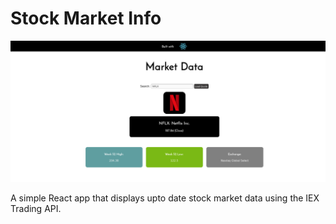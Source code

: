 # Stock Market Info

![](/docs/screen.png)

A simple React app that displays upto date stock market data using the IEX Trading API.


